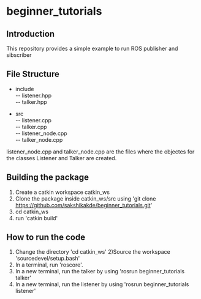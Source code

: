 # beginner_tutorials
## Introduction
This repository provides a simple example to run ROS publisher and sibscriber

## File Structure
- include       
-- listener.hpp    
-- talker.hpp   

- src    
-- listener.cpp    
-- talker.cpp    
-- listener_node.cpp     
-- talker_node.cpp     

listener_node.cpp and talker_node.cpp are the files where the objectes for the classes Listener and Talker are created.

## Building the package
1) Create a catkin workspace catkin_ws
2) Clone the package inside catkin_ws/src using 
'git clone https://github.com/sakshikakde/beginner_tutorials.git'
4) cd catkin_ws
5) run 
'catkin build'

## How to run the code
1) Change the directory 
'cd catkin_ws'
2)Source the workspace
'sourcedevel/setup.bash'
3) In a terminal, run 'roscore'.
4) In a new terminal, run the talker by using
'rosrun beginner_tutorials talker'
5) In a new terminal, run the listener by using
'rosrun beginner_tutorials listener'






